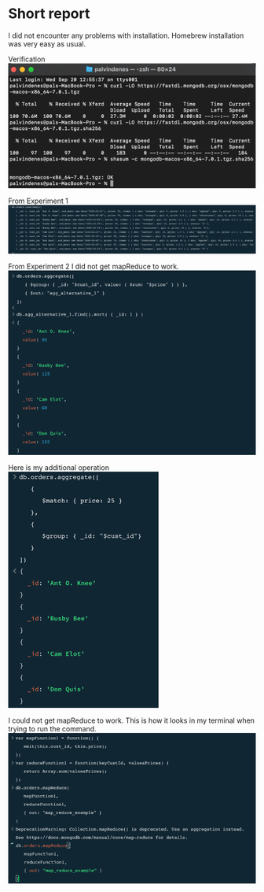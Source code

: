 # Short report

I did not encounter any problems with installation. Homebrew installation was very easy as usual.

Verification
![img.png](Screenshots/img3.png)

From Experiment 1
![img.png](Screenshots/img.png)

From Experiment 2
I did not get mapReduce to work.
![img_1.png](Screenshots/img_1.png)

Here is my additional operation
![img.png](Screenshots/img5.png)

I could not get mapReduce to work. This is how it looks in my terminal when trying to run the command.
![img.png](Screenshots/img4.png)
